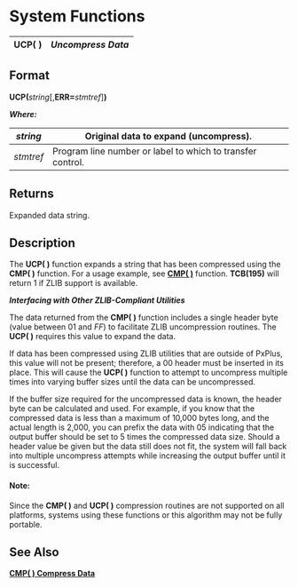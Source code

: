 # System Functions

**UCP( )** |  **_Uncompress_ _Data_**  
---|---  
  
##  Format

**UCP(**_string_[,**ERR=**_stmtref_]**)**

**_Where:_**

_string_ |  Original data to expand (uncompress).  
---|---  
_stmtref_ |  Program line number or label to which to transfer control.  
  
##  Returns

Expanded data string.

##  Description

The **UCP( )** function expands a string that has been compressed using the **CMP( )** function. For a usage example, see [**CMP( )**](cmp.md) function. **TCB(195)** will return 1 if ZLIB support is available.

**_Interfacing with Other ZLIB-Compliant Utilities_**

The data returned from the **CMP( )** function includes a single header byte (value between $01$ and $FF$) to facilitate ZLIB uncompression routines. The **UCP( )** requires this value to expand the data.

If data has been compressed using ZLIB utilities that are outside of PxPlus, this value will not be present; therefore, a $00$ header must be inserted in its place. This will cause the **UCP( )** function to attempt to uncompress multiple times into varying buffer sizes until the data can be uncompressed.

If the buffer size required for the uncompressed data is known, the header byte can be calculated and used. For example, if you know that the compressed data is less than a maximum of 10,000 bytes long, and the actual length is 2,000, you can prefix the data with $05$ indicating that the output buffer should be set to 5 times the compressed data size. Should a header value be given but the data still does not fit, the system will fall back into multiple uncompress attempts while increasing the output buffer until it is successful.

#### **Note:**  
Since the **CMP( )** and **UCP( )** compression routines are not supported on all platforms, systems using these functions or this algorithm may not be fully portable.

##  See Also

[**CMP( ) Compress Data**](cmp.md)
